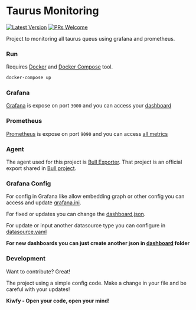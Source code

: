 # Taurus Monitoring

[![Latest Version](https://img.shields.io/github/v/release/kiwfy/taurus-monitoring.svg?style=flat-square)](https://github.com/kiwfy/taurus-monitoring/releases)
[![PRs Welcome](https://img.shields.io/badge/PRs-welcome-brightgreen.svg?style=flat-square)](http://makeapullrequest.com)

Project to monitoring all taurus queus using grafana and prometheus.

### Run

Requires [Docker](https://www.docker.com/get-started) and [Docker Compose](https://docs.docker.com/compose/install/) tool.

```sh
docker-compose up
```

### Grafana

[Grafana](https://grafana.com/) is expose on port `3000` and you can access your [dashboard](http://localhost:3000/)

### Prometheus

[Prometheus](https://prometheus.io/) is expose on port `9090` and you can access [all metrics](http://localhost:9090/)

### Agent

The agent used for this project is [Bull Exporter](https://github.com/UpHabit/bull_exporter). That project is an official export shared in [Bull project](https://github.com/OptimalBits/bull).

### Grafana Config

For config in Grafana like allow embedding graph or other config you can access and update [grafana.ini](https://github.com/kiwfy/taurus-queue/tree/master/grafana/grafana.ini).

For fixed or updates you can change the [dashboard.json](https://github.com/kiwfy/taurus-queue/tree/master/grafana/dashboards/dashboards.json).

For update or input another datasource type you can configure in [datasource.yaml](https://github.com/kiwfy/taurus-queue/tree/master/grafana/provisioning/datasources/datasource.yaml)

**For new dashboards you can just create another json in [dashboard](https://github.com/kiwfy/taurus-queue/tree/master/grafana/dashboards) folder**

### Development

Want to contribute? Great!

The project using a simple config code.
Make a change in your file and be careful with your updates!

**Kiwfy - Open your code, open your mind!**
